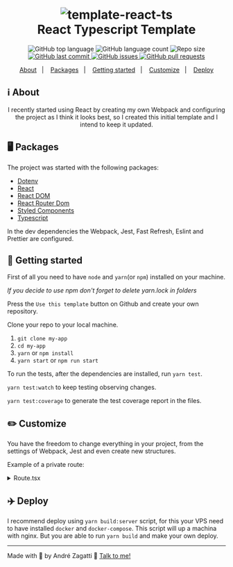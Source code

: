 <h1 align="center">
    <img alt="template-react-ts" src="https://res.cloudinary.com/zagatti/image/upload/v1595947810/readme/react-ts-template/Al9qmDn_j0eiug.png" />
    <br>
    React Typescript Template
</h1>

<p align="center">
  <img alt="GitHub top language" src="https://img.shields.io/github/languages/top/azagatti/template-react-typescript?style=plastic">

  <img alt="GitHub language count" src="https://img.shields.io/github/languages/count/azagatti/template-react-typescript?style=plastic">

  <img alt="Repo size" src="https://img.shields.io/github/repo-size/azagatti/template-react-typescript?style=plastic">

  <a href="https://github.com/AZagatti/template-react-typescript/commits/main">
    <img alt="GitHub last commit" src="https://img.shields.io/github/last-commit/azagatti/template-react-typescript?style=plastic">
  </a>

  <a href="https://github.com/AZagatti/template-react-typescript/issues">
    <img alt="GitHub issues" src="https://img.shields.io/github/issues/azagatti/template-react-typescript?style=plastic">
  </a>

  <a href="https://github.com/AZagatti/template-react-typescript/pulls">
    <img alt="GitHub pull requests" src="https://img.shields.io/github/issues-pr/azagatti/template-react-typescript?style=plastic">
  </a>
</p>

<p align="center">
  <a href="#ℹ%EF%B8%8F-about">About</a>&nbsp;&nbsp;&nbsp;|&nbsp;&nbsp;&nbsp;
  <a href="#-packages">Packages</a>&nbsp;&nbsp;&nbsp;|&nbsp;&nbsp;&nbsp;
  <a href="#-getting-started">Getting started</a>&nbsp;&nbsp;&nbsp;|&nbsp;&nbsp;&nbsp;
  <a href="#%EF%B8%8F-customize">Customize</a>&nbsp;&nbsp;&nbsp;|&nbsp;&nbsp;&nbsp;
  <a href="#-deploy">Deploy</a>
</p>

## ℹ️ About

<div align="center">

  <p align="center">
    I recently started using React by creating my own Webpack and configuring the project as I think it looks best, so I created this initial template and I intend to keep it updated.
  </p>

</div>

## 🖥 Packages

The project was started with the following packages:

- [Dotenv](http://npmjs.com/package/dotenv)
- [React](https://pt-br.reactjs.org/)
- [React DOM](https://pt-br.reactjs.org/docs/react-dom.html)
- [React Router Dom](https://reacttraining.com/react-router/web/)
- [Styled Components](https://styled-components.com/)
- [Typescript](https://www.typescriptlang.org/)

In the dev dependencies the Webpack, Jest, Fast Refresh, Eslint and Prettier are configured.

## 🚀 Getting started

First of all you need to have `node` and `yarn`(or `npm`) installed on your machine.

_If you decide to use npm don't forget to delete yarn.lock in folders_

Press the `Use this template` button on Github and create your own repository.

Clone your repo to your local machine.

1. `git clone my-app`
2. `cd my-app`
3. `yarn` or `npm install`
4. `yarn start` or `npm run start`

To run the tests, after the dependencies are installed, run `yarn test`.

`yarn test:watch` to keep testing observing changes.

`yarn test:coverage` to generate the test coverage report in the files.

## ✏️ Customize

You have the freedom to change everything in your project, from the settings of Webpack, Jest and even create new structures.

Example of a private route:

<details>
  <summary>Route.tsx</summary>

```ts
import React from "react"
import {
  Route as ReactDOMRoute,
  RouteProps as ReactDOMRouteProps,
  Redirect
} from "react-router-dom"

import { useAuth } from "../hooks/auth"

interface RouteProps extends ReactDOMRouteProps {
  isPrivate?: boolean
  component: React.ComponentType
}

const Route: React.FC<RouteProps> = ({
  isPrivate = false,
  component: Component,
  ...rest
}) => {
  const { user } = useAuth()
  // You can store user data in another way and only retrieve it here

  return (
    <ReactDOMRoute
      {...rest}
      render={({ location }) => {
        return isPrivate === !!user ? (
          <Component />
        ) : (
          <Redirect
            to={{
              pathname: isPrivate ? "/" : "/dashboard",
              state: { from: location }
            }}
          />
        )
      }}
    />
  )
}

export default Route
```

</details>

## ✈️ Deploy

I recommend deploy using `yarn build:server` script, for this your VPS need to
have installed `docker` and `docker-compose`. This script will up a machina with
nginx. But you are able to run `yarn build` and make your own deploy.

---

Made with 💟 by André Zagatti 👋 [Talk to me!](https://www.linkedin.com/in/andre-zagatti/)
